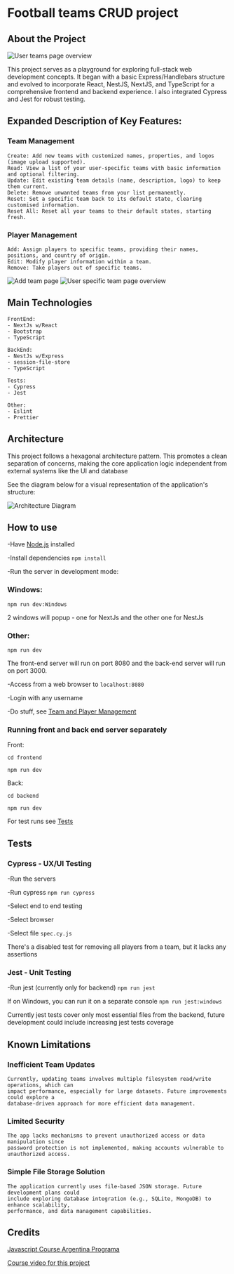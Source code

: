 # Football teams CRUD project

## About the Project

![User teams page overview](user_overview.png)

This project serves as a playground for exploring full-stack web development concepts. It began
with a basic Express/Handlebars structure and evolved to incorporate React, NestJS, NextJS, and
TypeScript for a comprehensive frontend and backend experience. I also integrated Cypress and Jest
for robust testing.

## Expanded Description of Key Features: <a name="team-management"></a>

### Team Management

    Create: Add new teams with customized names, properties, and logos (image upload supported).
    Read: View a list of your user-specific teams with basic information and optional filtering.
    Update: Edit existing team details (name, description, logo) to keep them current.
    Delete: Remove unwanted teams from your list permanently.
    Reset: Set a specific team back to its default state, clearing customised information.
    Reset All: Reset all your teams to their default states, starting fresh.

### Player Management

    Add: Assign players to specific teams, providing their names, positions, and country of origin.
    Edit: Modify player information within a team.
    Remove: Take players out of specific teams.

![Add team page](add_team.png)
![User specific team page overview](team_overview.png)

## Main Technologies

    FrontEnd:
    - NextJs w/React
    - Bootstrap
    - TypeScript

    BackEnd:
    - NestJs w/Express
    - session-file-store
    - TypeScript

    Tests:
    - Cypress
    - Jest

    Other:
    - Eslint
    - Prettier


## Architecture

This project follows a hexagonal architecture pattern. This promotes a clean separation of concerns,
making the core application logic independent from external systems like the UI and database

See the diagram below for a visual representation of the application's structure:

![Architecture Diagram](app_hex.png)

## How to use

-Have [Node.js](https://nodejs.org/en) installed

-Install dependencies `npm install`

-Run the server in development mode:

### Windows:

`npm run dev:Windows`

2 windows will popup - one for NextJs and the other one for NestJs

### Other:

`npm run dev`


The front-end server will run on port 8080 and the back-end server will run on port 3000.

-Access from a web browser to `localhost:8080`

-Login with any username

-Do stuff, see [Team and Player Management](#team-management)

### Running front and back end server separately

Front:

`cd frontend`

`npm run dev`

Back:

`cd backend`

`npm run dev`



For test runs see [Tests](#tests)

## Tests <a name="tests"></a>


### Cypress - UX/UI Testing

-Run the servers

-Run cypress `npm run cypress`

-Select end to end testing

-Select browser

-Select file `spec.cy.js`

There's a disabled test for removing all players from a team, but it lacks any assertions

### Jest - Unit Testing

-Run jest (currently only for backend) `npm run jest`

If on Windows, you can run it on a separate console `npm run jest:windows`

Currently jest tests cover only most essential files from the backend, future development could include increasing jest tests coverage

## Known Limitations

### Inefficient Team Updates

    Currently, updating teams involves multiple filesystem read/write operations, which can
    impact performance, especially for large datasets. Future improvements could explore a
    database-driven approach for more efficient data management.

### Limited Security

    The app lacks mechanisms to prevent unauthorized access or data manipulation since
    password protection is not implemented, making accounts vulnerable to unauthorized access.

### Simple File Storage Solution

    The application currently uses file-based JSON storage. Future development plans could
    include exploring database integration (e.g., SQLite, MongoDB) to enhance scalability,
    performance, and data management capabilities.

## Credits

[Javascript Course Argentina Programa](https://argentinaprograma.com/)

[Course video for this project](https://www.youtube.com/watch?v=8LxxQeNCu4U&list=PLs73pLtDNXD893LSF8fP-EfZbGWMECmnc&index=17)
